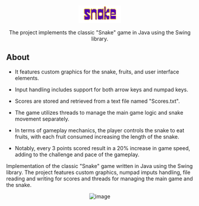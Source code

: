 <div align="center">
  <img src="src/images/logo.png" alt="Logo">
  <p align="center">
  The project implements the classic "Snake" game in Java using the Swing library.
  </p>
</div>

## About

- It features custom graphics for the snake, fruits, and user interface elements.

- Input handling includes support for both arrow keys and numpad keys.

- Scores are stored and retrieved from a text file named "Scores.txt".

- The game utilizes threads to manage the main game logic and snake movement separately.

- In terms of gameplay mechanics, the player controls the snake to eat fruits, with each fruit consumed increasing the length of the snake.

- Notably, every 3 points scored result in a 20% increase in game speed, adding to the challenge and pace of the gameplay.

Implementation of the classic "Snake" game written in Java using the Swing library.
The project features custom graphics, numpad imputs handling, file reading and writing for scores and 
threads for managing the main game and the snake.

<p align="center">
<img alt="image" height="500" src="https://github.com/szef-2002/Snake/assets/154281061/bff96eab-f7c7-4f48-bce0-6289e5a3b9f2"/>
</p>
